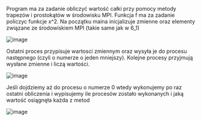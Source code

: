 Program ma za zadanie obliczyć wartość całki przy pomocy metody trapezów i prostokątów w środowisku MPI.
Funkcja f ma za zadanie policzyc funkcje x^2. Na początku maina inicjalizuje zmienne oraz elementy związane ze środowiskiem MPI (takie same jak w 6_1)

![image](https://user-images.githubusercontent.com/80325475/146816940-8b1879ff-5f61-4d8b-9bf0-cd82fbe60495.png)

Ostatni proces przypisuje wartosci zmiennym oraz wysyła je do procesu następnego (czyli o numerze o jeden mniejszy). Kolejne procesy przyjmują wysłane zmienne i liczą wartości.

![image](https://user-images.githubusercontent.com/80325475/146817333-dc562423-5e8f-4d8f-9495-2f286212dae1.png)

Jeśli dojdziemy aż do procesu o numerze 0 wtedy wykonujemy po raz ostatni obliczenia i wypisujemy ile procesów zostało wykonanych i jaką wartość osiągnęła każda z metod

![image](https://user-images.githubusercontent.com/80325475/146817546-cdc81640-3453-4631-9d4c-1dfec8c25f88.png)
